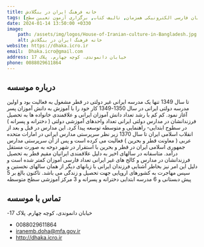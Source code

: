 ```yaml
---
title: خانه فرهنگ ایران در بنگلادش 
tags: [آموزش زبان فارسی حضوری, آموزش زبان فارسی الکترونیکی همزمان, تالیف کتاب, برگزاری آزمون تعیین سطح]
date: 2024-01-14 13:50:00 +0330
image: 
    path: /assets/img/logos/House-of-Iranian-culture-in-Bangladesh.jpg
    alt: خانه فرهنگ ایران در بنگلادش
website: https://dhaka.icro.ir
email: 	Dhaka.icro@gmail.com
address: خیابان دانموندی، کوچه چهارم. پلاک 17
phone: 0088029611864
---
```


## درباره موسسه
تا سال 1349 تنها یک مدرسه ایرانی غیر دولتی در قطر مشغول به فعالیت بود و اولین مدرسه دولتی ایرانی در سال 1350-1349 کار خود را با آموزش به دانش آموزان پسر آغاز نمود. کم کم با رشد تعداد دانش آموزان ایرانی و علاقمندی خانواده ها به تحصیل فرزندانشان در مدارس دولتی ایرانی تعداد واحدهای آموزشی دولتی ( دخترانه و پسرانه ) در سطوح ابتدایی- راهنمایی و متوسطه توسعه پیدا کرد. این مدارس در قبل و بعد از انقلاب اسلامی ایران تا سال 1370 زیر نظر سرپرستی مدارس ایرانی در امارات متحده عربی ( معاونت قطر و بحرین ) فعالیت می کرده است و پس از آن سرپرستی مدارس جمهوری اسلامی ایران در قطر و بحرین با استقرار در شهر دوحه به صورت مستقل درآمد.
متاسفانه در سالهای اخیر به دلیل علاقمندی ایرانیان مقیم قطر به تحصیل فرزندانشان در مدارس و کالج های غیر ایرانی تعداد فارسی آموزان کمتر شده است و دلیل این امر نیز بخاطر آشنایی فرزندان ایرانی با زبانهای دیگر از همان سالهای نخستین و سپس مهاجرت به کشورهای اروپایی جهت تحصیل و زندگی می باشد.
تاکنون بالغ بر 5 پیش دبستانی و 6 مدرسه ابتدایی دخترانه و پسرانه و 3 مرکز آموزشی سطح متوسطه

## تماس با موسسه
-خیابان دانموندی، کوچه چهارم. پلاک 17
- 0088029611864
- iranemb.doha@mfa.gov.ir
- http://dhaka.icro.ir